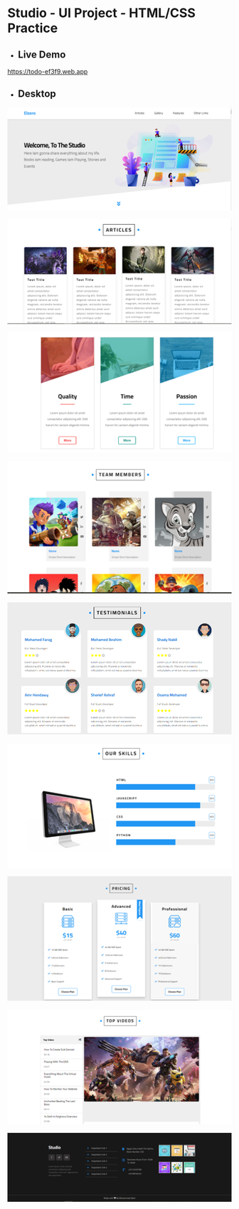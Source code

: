 # Studio - UI Project - HTML/CSS Practice

- ## Live Demo 
 https://todo-ef3f9.web.app  &nbsp;  

- ## Desktop  

![desktop](./public/home.PNG "desktop") &nbsp;
![desktop](./public/article.PNG "desktop") &nbsp;
![desktop](./public/feature.PNG "desktop") &nbsp;
![desktop](./public/members.PNG "desktop") &nbsp;
![desktop](./public/team.PNG "desktop") &nbsp;
![desktop](./public/slills.PNG "desktop") &nbsp;
![desktop](./public/pricing.PNG "desktop") &nbsp;
![desktop](./public/videos.PNG "desktop") &nbsp;
![desktop](./public/footer.PNG "desktop") &nbsp;
